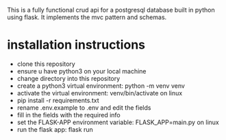 This is a fully functional crud api for a postgresql database built in python using flask.
It implements the mvc pattern and schemas.

# installation instructions
- clone this repository
- ensure u have python3 on your local machine
- change directory into this repository
- create a python3 virtual environment: python -m venv venv
- activate the virtual environment: venv/bin/activate on linux 
- pip install -r requirements.txt
- rename .env.example to .env and edit the fields
- fill in the fields with the required info
- set the FLASK-APP environment variable: FLASK_APP=main.py on linux
- run the flask app: flask run